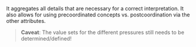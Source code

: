 It aggregates all details that are necessary for a correct interpretation.
It also allows for using precoordinated concepts vs. postcoordination via the other attributes.

> <b>Caveat</b>: The value sets for the different pressures still needs to be determined/defined!